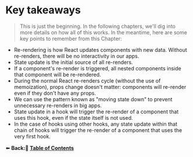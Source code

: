 # Key takeaways

> This is just the beginning. In the following chapters, we'll dig into more details on how all of this works. In the meantime, here are some key points to remember from this Chapter:

- Re-rendering is how React updates components with new data. Without re-renders, there will be no interactivity in our apps.
- State update is the initial source of all re-renders.
- If a component's re-render is triggered, all nested components inside that component will be re-rendered.
- During the normal React re-renders cycle (without the use of memoization), props change doesn't matter: components will re-render
  even if they don't have any props.
- We can use the pattern known as "moving state down" to prevent unnecessary re-renders in big apps.
- State update in a hook will trigger the re-render of a component that uses this hook, even if the state itself is not used.
- In the case of hooks using other hooks, any state update within that chain of hooks will trigger the re-render of a component that uses the very first hook.

⬅️ **Back:📑 [Table of Contents](../../Readme.md)**
